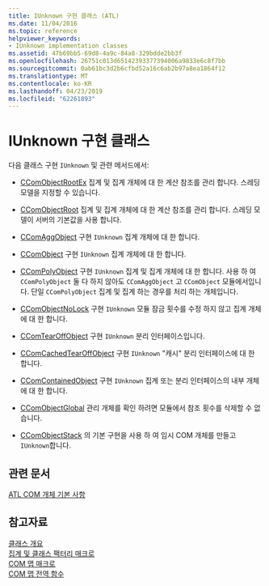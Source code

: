 ```yaml
---
title: IUnknown 구현 클래스 (ATL)
ms.date: 11/04/2016
ms.topic: reference
helpviewer_keywords:
- IUnknown implementation classes
ms.assetid: 47b69bb5-69d8-4a9c-84a8-329bdde2bb3f
ms.openlocfilehash: 26751c013d65142393377394006a9833e6c8f7bb
ms.sourcegitcommit: 0ab61bc3d2b6cfbd52a16c6ab2b97a8ea1864f12
ms.translationtype: MT
ms.contentlocale: ko-KR
ms.lasthandoff: 04/23/2019
ms.locfileid: "62261893"
---
```

# <a name="iunknown-implementation-classes"></a>IUnknown 구현 클래스

다음 클래스 구현 `IUnknown` 및 관련 메서드에서:

- [CComObjectRootEx](../atl/reference/ccomobjectrootex-class.md) 집계 및 집계 개체에 대 한 계산 참조를 관리 합니다. 스레딩 모델을 지정할 수 있습니다.

- [CComObjectRoot](../atl/reference/ccomobjectroot-class.md) 집계 및 집계 개체에 대 한 계산 참조를 관리 합니다. 스레딩 모델이 서버의 기본값을 사용 합니다.

- [CComAggObject](../atl/reference/ccomaggobject-class.md) 구현 `IUnknown` 집계 개체에 대 한 합니다.

- [CComObject](../atl/reference/ccomobject-class.md) 구현 `IUnknown` 집계 개체에 대 한 합니다.

- [CComPolyObject](../atl/reference/ccompolyobject-class.md) 구현 `IUnknown` 집계 및 집계 개체에 대 한 합니다. 사용 하 여 `CComPolyObject` 둘 다 하지 않아도 `CComAggObject` 고 `CComObject` 모듈에서입니다. 단일 `CComPolyObject` 집계 및 집계 하는 경우를 처리 하는 개체입니다.

- [CComObjectNoLock](../atl/reference/ccomobjectnolock-class.md) 구현 `IUnknown` 모듈 잠금 횟수를 수정 하지 않고 집계 개체에 대 한 합니다.

- [CComTearOffObject](../atl/reference/ccomtearoffobject-class.md) 구현 `IUnknown` 분리 인터페이스입니다.

- [CComCachedTearOffObject](../atl/reference/ccomcachedtearoffobject-class.md) 구현 `IUnknown` "캐시" 분리 인터페이스에 대 한 합니다.

- [CComContainedObject](../atl/reference/ccomcontainedobject-class.md) 구현 `IUnknown` 집계 또는 분리 인터페이스의 내부 개체에 대 한 합니다.

- [CComObjectGlobal](../atl/reference/ccomobjectglobal-class.md) 관리 개체를 확인 하려면 모듈에서 참조 횟수를 삭제할 수 없습니다.

- [CComObjectStack](../atl/reference/ccomobjectstack-class.md) 의 기본 구현을 사용 하 여 임시 COM 개체를 만들고 `IUnknown`합니다.

## <a name="related-articles"></a>관련 문서

[ATL COM 개체 기본 사항](../atl/fundamentals-of-atl-com-objects.md)

## <a name="see-also"></a>참고자료

[클래스 개요](../atl/atl-class-overview.md)<br/>
[집계 및 클래스 팩터리 매크로](../atl/reference/aggregation-and-class-factory-macros.md)<br/>
[COM 맵 매크로](../atl/reference/com-map-macros.md)<br/>
[COM 맵 전역 함수](../atl/reference/com-map-global-functions.md)
